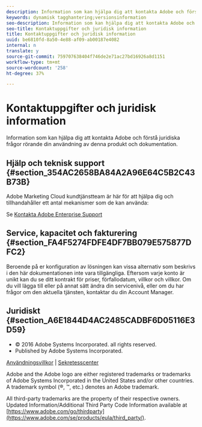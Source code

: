 ```yaml
---
description: Information som kan hjälpa dig att kontakta Adobe och förstå juridiska frågor rörande din användning av denna produkt och dokumentation.
keywords: dynamisk tagghantering;versionsinformation
seo-description: Information som kan hjälpa dig att kontakta Adobe och förstå juridiska frågor rörande din användning av denna produkt och dokumentation.
seo-title: Kontaktuppgifter och juridisk information
title: Kontaktuppgifter och juridisk information
uuid: be6810fd-8a50-4e88-af09-ab00187e4082
internal: n
translate: y
source-git-commit: 759707638404f746de2e71ac27bd16926a8d1151
workflow-type: tm+mt
source-wordcount: '258'
ht-degree: 37%

---
```



# Kontaktuppgifter och juridisk information

Information som kan hjälpa dig att kontakta Adobe och förstå juridiska frågor rörande din användning av denna produkt och dokumentation.


## Hjälp och teknisk support {#section_354AC2658BA84A2A96E64C5B2C43B73B}

Adobe Marketing Cloud kundtjänstteam är här för att hjälpa dig och tillhandahåller ett antal mekanismer som de kan använda:

Se [Kontakta Adobe Enterprise Support](https://helpx.adobe.com/se/contact/enterprise-support.ec.html)

## Service, kapacitet och fakturering {#section_FA4F5274FDFE4DF7BB079E575877DFC2}

Beroende på er konfiguration av lösningen kan vissa alternativ som beskrivs i den här dokumentationen inte vara tillgängliga. Eftersom varje konto är unikt kan du se ditt kontrakt för priser, förfallodatum, villkor och villkor. Om du vill lägga till eller på annat sätt ändra din servicenivå, eller om du har frågor om den aktuella tjänsten, kontaktar du din Account Manager.

<!--
## Feedback {#section_8154D6D712054220A90D85FA8E92933E}
Adobe Systems welcome any suggestions or feedback regarding this solution. You can add enhancement ideas and suggestions for the Analytics suite to our [Customer Idea Exchange](https://my.omniture.com/login/?r=%2Fp%2Fsuite%2Fcurrent%2Findex.html%3Fa%3DIdeasExchange.Redirect%26redirectreason%3Dnotregistered%26referer%3Dhttp%253A%252F%252Fideas.omniture.com%252Ft5%252FAdobe-Idea-Exchange-for-Omniture%252Fidb-p%252FIdeaExchange3). -->

## Juridiskt {#section_A6E1844D4AC2485CADBF6D05116E3D59}


<ul class="simplelist"> 
 <li> © 2016 Adobe Systems Incorporated. all rights reserved. </li> 
 <li> Published by Adobe Systems Incorporated. </li> 
</ul>

[Användningsvillkor](https://www.adobe.com/go/marketingcloud_terms_of_use) | [Sekretesscenter](https://www.adobe.com/se/privacy/policy.html)

Adobe and the Adobe logo are either registered trademarks or trademarks of Adobe Systems Incorporated in the United States and/or other countries. A trademark symbol (®, ™, etc.) denotes an Adobe trademark.

All third-party trademarks are the property of their respective owners. Updated Information/Additional Third Party Code Information available at [https://www.adobe.com/go/thirdparty](https://www.adobe.com/se/products/eula/third_party/).

